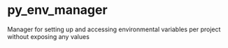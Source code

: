 # py_env_manager
Manager for setting up and accessing environmental variables per project without exposing any values
